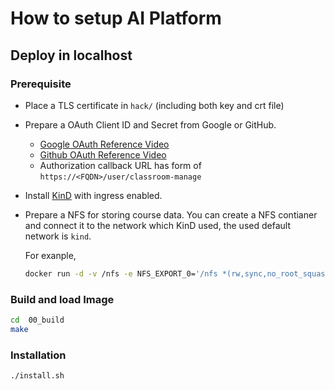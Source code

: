 # How to setup AI Platform

## Deploy in localhost 

### Prerequisite

* Place a TLS certificate in `hack/` (including both key and crt file)
* Prepare a OAuth Client ID and Secret from Google or GitHub. 
  * [Google OAuth Reference Video](https://youtu.be/75brbKarbn0?t=72)
  * [Github OAuth Reference Video](https://youtu.be/Bx1JqfPROXA?t=230)
  * Authorization callback URL has form of `https://<FQDN>/user/classroom-manage`
* Install [KinD](https://kind.sigs.k8s.io/docs/user/ingress/#option-2-extraportmapping) with  ingress enabled.
* Prepare a NFS for storing course data. You can create a NFS contianer and connect it to the network which KinD used, the used default network is `kind`.

  For exanple, 
  ```bash
  docker run -d -v /nfs -e NFS_EXPORT_0='/nfs *(rw,sync,no_root_squash,no_all_squash,fsid=1)' --cap-add SYS_ADMIN --network kind erichough/nfs-server
  ```


### Build and load Image

```bash
cd  00_build
make
```

### Installation

```bash
./install.sh
```

 


